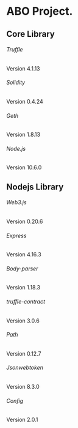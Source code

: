 # ABO Project.

## Core Library

###### Truffle
Version 4.1.13

###### Solidity
Version 0.4.24

###### Geth
Version 1.8.13

###### Node.js
Version 10.6.0

## Nodejs Library

###### Web3.js
Version 0.20.6

###### Express
Version 4.16.3

###### Body-parser
Version 1.18.3

###### truffle-contract
Version 3.0.6

###### Path
Version 0.12.7

###### Jsonwebtoken
Version 8.3.0

###### Config
Version 2.0.1